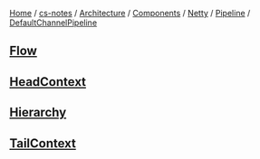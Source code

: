 [Home](https://mengxianbin.github.io) /
[cs-notes](https://mengxianbin.github.io/cs-notes/site) /
[Architecture](https://mengxianbin.github.io/cs-notes/site/Architecture) /
[Components](https://mengxianbin.github.io/cs-notes/site/Architecture/Components) /
[Netty](https://mengxianbin.github.io/cs-notes/site/Architecture/Components/Netty) /
[Pipeline](https://mengxianbin.github.io/cs-notes/site/Architecture/Components/Netty/Pipeline) /
[DefaultChannelPipeline](https://mengxianbin.github.io/cs-notes/site/Architecture/Components/Netty/Pipeline/DefaultChannelPipeline)

## [Flow](https://mengxianbin.github.io/cs-notes/site/Architecture/Components/Netty/Pipeline/DefaultChannelPipeline/Flow)

## [HeadContext](https://mengxianbin.github.io/cs-notes/site/Architecture/Components/Netty/Pipeline/DefaultChannelPipeline/HeadContext/)

## [Hierarchy](https://mengxianbin.github.io/cs-notes/site/Architecture/Components/Netty/Pipeline/DefaultChannelPipeline/Hierarchy)

## [TailContext](https://mengxianbin.github.io/cs-notes/site/Architecture/Components/Netty/Pipeline/DefaultChannelPipeline/TailContext/)
